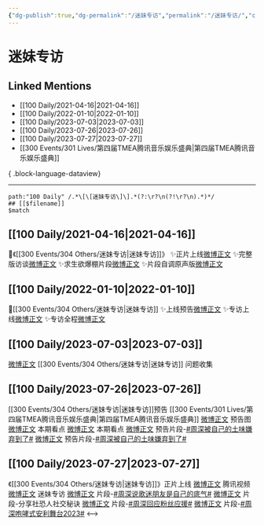 ```yaml
---
{"dg-publish":true,"dg-permalink":"/迷妹专访","permalink":"/迷妹专访/","created":"2022-12-22T16:41:15.000+08:00","updated":"2023-08-24T19:48:59.647+08:00"}
---
```


# 迷妹专访

## Linked Mentions
- [[100 Daily/2021-04-16\|2021-04-16]]
- [[100 Daily/2022-01-10\|2022-01-10]]
- [[100 Daily/2023-07-03\|2023-07-03]]
- [[100 Daily/2023-07-26\|2023-07-26]]
- [[100 Daily/2023-07-27\|2023-07-27]]
- [[300 Events/301 Lives/第四届TMEA腾讯音乐娱乐盛典\|第四届TMEA腾讯音乐娱乐盛典]]

{ .block-language-dataview}

---

```expander
path:"100 Daily" /.*\[\[迷妹专访\]\].*(?:\r?\n(?!\r?\n).*)*/
## [[$filename]]
$match
```
## [[100 Daily/2021-04-16\|2021-04-16]]
🌟《[[300 Events/304 Others/迷妹专访\|迷妹专访]]》
✨正片上线[微博正文](https://m.weibo.cn/6466290670/4626559887738474)
✨完整版访谈[微博正文](https://m.weibo.cn/6466290670/4626562722830790)
✨求生欲爆棚片段[微博正文](https://m.weibo.cn/6466290670/4626568595376897)
✨片段自调原声版[微博正文](https://m.weibo.cn/6466290670/4626581693925552)
## [[100 Daily/2022-01-10\|2022-01-10]]
💫[[300 Events/304 Others/迷妹专访\|迷妹专访]]
✨上线预告[微博正文](https://m.weibo.cn/6466290670/4724038528926741)
✨专访上线[微博正文](https://m.weibo.cn/6466290670/4724059860371282)
✨专访全程[微博正文](https://m.weibo.cn/6466290670/4724079782789427)
## [[100 Daily/2023-07-03\|2023-07-03]]
[微博正文](http://weibo.com/7472279661/N8awklEd8) [[300 Events/304 Others/迷妹专访\|迷妹专访]] 问题收集
## [[100 Daily/2023-07-26\|2023-07-26]]
[[300 Events/304 Others/迷妹专访\|迷妹专访]]预告 [[300 Events/301 Lives/第四届TMEA腾讯音乐娱乐盛典\|第四届TMEA腾讯音乐娱乐盛典]]
[微博正文](http://weibo.com/7472279661/NbF9qyArt) 预告图
[微博正文](https://weibo.com/2591595652/NbFg0APGq) 本期看点
[微博正文](http://weibo.com/7472279661/NbFdBF6Pr) 本期看点
[微博正文](https://weibo.com/2591595652/NbFoWELs9) 预告片段-[#周深被自己的土味嫌弃到了#](https://s.weibo.com/weibo?q=%23%E5%91%A8%E6%B7%B1%E8%A2%AB%E8%87%AA%E5%B7%B1%E7%9A%84%E5%9C%9F%E5%91%B3%E5%AB%8C%E5%BC%83%E5%88%B0%E4%BA%86%23)
[微博正文](https://weibo.com/7472279661/NbFm9t919) 预告片段-[#周深被自己的土味嫌弃到了#](https://s.weibo.com/weibo?q=%23%E5%91%A8%E6%B7%B1%E8%A2%AB%E8%87%AA%E5%B7%B1%E7%9A%84%E5%9C%9F%E5%91%B3%E5%AB%8C%E5%BC%83%E5%88%B0%E4%BA%86%23)
## [[100 Daily/2023-07-27\|2023-07-27]]
《[[300 Events/304 Others/迷妹专访\|迷妹专访]]》正片上线
[微博正文](http://weibo.com/2591595652/NbMe8gg6n) 腾讯视频
[微博正文](http://weibo.com/7472279661/NbMfKrC0y) 迷妹专访
[微博正文](https://weibo.com/7472279661/NbM7feTsF) 片段-[#周深说歌迷朋友是自己的底气#](https://s.weibo.com/weibo?q=%23%E5%91%A8%E6%B7%B1%E8%AF%B4%E6%AD%8C%E8%BF%B7%E6%9C%8B%E5%8F%8B%E6%98%AF%E8%87%AA%E5%B7%B1%E7%9A%84%E5%BA%95%E6%B0%94%23)
[微博正文](https://weibo.com/7472279661/NbMaKtiZO) 片段-分享社恐人社交秘诀
[微博正文](https://weibo.com/7472279661/NbMwXadeP) 片段-[#周深回应粉丝应援#](https://s.weibo.com/weibo?q=%23%E5%91%A8%E6%B7%B1%E5%9B%9E%E5%BA%94%E7%B2%89%E4%B8%9D%E5%BA%94%E6%8F%B4%23)
[微博正文](https://weibo.com/7472279661/NbOBQp5D3) 片段-[#周深咆哮式安利舞台2023#](https://s.weibo.com/weibo?q=%23%E5%91%A8%E6%B7%B1%E5%92%86%E5%93%AE%E5%BC%8F%E5%AE%89%E5%88%A9%E8%88%9E%E5%8F%B02023%23)
<-->